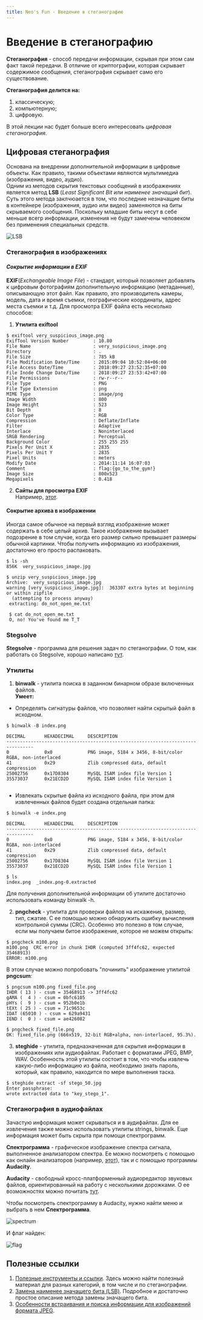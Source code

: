 ```yaml
---
title: Neo's Fun - Введение в стеганографию
--- 
```


# **Введение в стеганографию** 
**Стеганография** - способ передачи информации, скрывая при этом сам факт такой передачи. В отличие от криптографии, которая скрывает содержимое сообщения, стеганография скрывает само его существование.

**Стеганография делится на:**
1. классическую;
2. компьютерную;
3. цифровую.

В этой лекции нас будет больше всего интересовать _цифровая стеганография_.

## **Цифровая стеганография**
Основана на внедрении дополнительной информации в цифровые объекты. Как правило, такими объектами являются мультимедиа (изображения, видео, аудио).  
Одним из методов скрытия текстовых сообщений в изображениях является метод **LSB** (_Least Significant Bit или наименее значащий бит_). Суть этого метода заклчюается в том, что последние незначащие биты в контейнере (изображения, аудио или видео) заменяются на биты скрываемого сообщения. Поскольку младшие биты несут в себе меньше всегр информации, изменения не будут замечены человеком без применения специальных средств.  
  
![LSB](https://3.bp.blogspot.com/-Y2mozhtViLQ/WnIwaQdEKfI/AAAAAAAAKGs/Z78gfWuI1bMfDeyNcCf0uBsS7Ttr6LQdgCLcBGAs/s640/encode.png)

### **Стеганография в изображениях**
#### ***Сокрытие информации в EXIF***
**EXIF**(_Exchangeable Image File_) - стандарт, который позволяет добавлять к цифровым фотографиям дополнительную информацию (метаданные), описывающую этот файл. Как правило, это производитель камеры, модель, дата и время съемки, географические координаты, адрес места съемки и т.д. Для просмотра EXIF файла есть несколько способов:
1. **Утилита exiftool**
```Shell
$ exiftool very_suspicious_image.png
ExifTool Version Number         : 10.80
File Name                       : very_suspicious_image.png
Directory                       : .
File Size                       : 785 kB
File Modification Date/Time     : 2015:09:04 10:52:04+06:00
File Access Date/Time           : 2018:09:27 23:52:35+07:00
File Inode Change Date/Time     : 2018:09:27 23:53:42+07:00
File Permissions                : rw-r--r--
File Type                       : PNG
File Type Extension             : png
MIME Type                       : image/png
Image Width                     : 800
Image Height                    : 523
Bit Depth                       : 8
Color Type                      : RGB
Compression                     : Deflate/Inflate
Filter                          : Adaptive
Interlace                       : Noninterlaced
SRGB Rendering                  : Perceptual
Background Color                : 255 255 255
Pixels Per Unit X               : 2835
Pixels Per Unit Y               : 2835
Pixel Units                     : meters
Modify Date                     : 2014:11:14 16:07:03
Comment                         : flag:{go_to_the_gym!}
Image Size                      : 800x523
Megapixels                      : 0.418
```

2. **Сайты для просмотра EXIF**  
Например, [этот](http://exif.regex.info/exif.cgi).  

#### **Сокрытие архива в изображении**
Иногда самое обычное на первый взгляд изображение может содержать в себе целый архив. Такое изображение вызывает подозрение в том случае, когда его размер сильно превышает размеры обычной картинки. Чтобы получить информацию из изображения, достаточно его просто распаковать.
```Shell
$ ls -sh
856K  very_suspicious_image.jpg

$ unzip very_suspicious_image.jpg
Archive:  very_suspicious_image.jpg
warning [very_suspicious_image.jpg]:  363307 extra bytes at beginning or within zipfile
  (attempting to process anyway)
 extracting: do_not_open_me.txt

 $ cat do_not_open_me.txt
 O, no! You've found me T_T
```

### **Stegsolve**
**Stegsolve** - программа для решения задач по стеганографии. О том, как работать со Stegsolve, хорошо написано [тут](http://kmb.ufoctf.ru/stego/stegsolve/main.html).

### Утилиты
1. **binwalk** - утилита поиска в заданном бинарном образе включенных файлов.  
**Умеет:**
- Определять сигнатуры файлов, что позволяет найти скрытый файл в исходном.
```Shell
$ binwalk -B index.png

DECIMAL       HEXADECIMAL     DESCRIPTION
--------------------------------------------------------------------------------
0             0x0             PNG image, 5184 x 3456, 8-bit/color RGBA, non-interlaced
41            0x29            Zlib compressed data, default compression
25002756      0x17D8304       MySQL ISAM index file Version 1
35573037      0x21ECD2D       MySQL ISAM index file Version 1


```

- Извлекать скрытые файла из исходного файла, при этом для извлеченных файлов будет создана отдельная папка:
```Shell
$ binwalk -e index.png

DECIMAL       HEXADECIMAL     DESCRIPTION
--------------------------------------------------------------------------------
0             0x0             PNG image, 5184 x 3456, 8-bit/color RGBA, non-interlaced
41            0x29            Zlib compressed data, default compression
25002756      0x17D8304       MySQL ISAM index file Version 1
35573037      0x21ECD2D       MySQL ISAM index file Version 1

$ ls
index.png  _index.png-0.extracted
```

Для получения дополнительной информации об утилите достаточно использовать команду binwalk -h.

2. **pngcheck** - утилита для проверки файлов на искажения, размер, тип, сжатие. С ее помощью можно обнаружить ошибку вычисления контрольной суммы (CRC). Особенно это полезно в том случае, если мы получаем битое изображение, которое не можем открыть:
```Shell
$ pngcheck m100.png
m100.png  CRC error in chunk IHDR (computed 3ff4fc62, expected 35468913)
ERROR: m100.png
```
В этом случае можно попробовать "починить" изображение утилитой **pngcsum**:
```Shell
$ pngcsum m100.png fixed_file.png
IHDR ( 13 ) - csum = 35468913 -> 3ff4fc62
gAMA (  4 ) - csum = 0bfc6105
pHYs (  9 ) - csum = 952b0e1b
tEXt ( 25 ) - csum = 71c9653c
IDAT (65010 ) - csum = 629a9431
IEND (  0 ) - csum = ae426082

$ pngcheck fixed_file.png
OK: fixed_file.png (666x519, 32-bit RGB+alpha, non-interlaced, 95.3%).
```
3. **steghide** - утилита, предназначенная для скрытия информации в изображениях или аудиофайлах. Работает с форматами JPEG, BMP, WAV. Особенность этой утилиты состоит в том, что чтобы извлечь какую-либо информацию из файла, необходимо знать пароль, который, как правило, находится по мере выполнения таска.
```Shell
$ steghide extract -sf stego_50.jpg
Enter passphrase: 
wrote extracted data to "key_stego_1".
```

### **Стеганография в аудиофайлах**
Зачастую информация может скрываться и в аудифайлах. Для ее извлечения также можно использоватъ утилиты strings, binwalk. Еще информация может быть скрыта при помощи спектрограмм. 
   
**Спектрограмма** -  графическое изображение спектра сигнала, выполненное анализатором спектра. Ее можно посмотреть с помощью как онлайн анализаторов (например, [этот](https://academo.org/demos/spectrum-analyzer/)), так и с помощью программы **Audacity**.  
  
**Audacity** - свободный кросс-платформенный аудиоредактор звуковых файлов, ориентированный на работу с несколькими дорожками. О ее возможностях можно почитать [тут](http://audacity-free.ru/).
  
  Чтобы посмотреть спектрограмму в Audacity, нужно найти меню и выбрать в нем **Спектрограмма**.  
    
  ![spectrum](/files/spectrum.png)

  И флаг найден:  

  ![flag](/files/spectrum_flag.png)


## **Полезные ссылки**
1. [Полезные инструменты и ссылки](https://resources.infosecinstitute.com/tools-of-trade-and-resources-to-prepare-in-a-hacker-ctf-competition-or-challenge/#gref). Здесь можно найти полезный материал для разных категорий, в том числе и по стеганографии.
2. [Замена наименее значащего бита (LSB)](http://www.nestego.ru/2012/07/lsb.html). Подробное и достаточно простое описание метода замены значащего бита.
3. [Особенности встраивания и поиска информации для изображений формата JPEG](http://www.nestego.ru/2012/09/jpeg.html).







